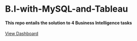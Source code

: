 # B.I-with-MySQL-and-Tableau

<h4>This repo entails the solution to 4 Business Intelligence tasks</h4>

[View Dashboard](https://public.tableau.com/views/B_ITask1/Dashboard1?:language=en-US&:display_count=n&:origin=viz_share_link)
